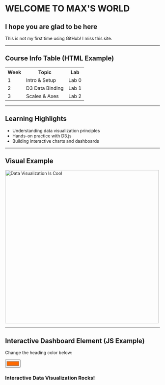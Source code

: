 # WELCOME TO MAX'S WORLD

## I hope you are glad to be here

This is not my first time using GitHub! I miss this site.

---

## Course Info Table (HTML Example)
<table>
  <tr>
    <th>Week</th>
    <th>Topic</th>
    <th>Lab</th>
  </tr>
  <tr>
    <td>1</td>
    <td>Intro & Setup</td>
    <td>Lab 0</td>
  </tr>
  <tr>
    <td>2</td>
    <td>D3 Data Binding</td>
    <td>Lab 1</td>
  </tr>
  <tr>
    <td>3</td>
    <td>Scales & Axes</td>
    <td>Lab 2</td>
  </tr>
</table>

---

## Learning Highlights
<ul>
  <li>Understanding data visualization principles</li>
  <li>Hands-on practice with D3.js</li>
  <li>Building interactive charts and dashboards</li>
</ul>

---

## Visual Example
<img src="https://s3-eu-central-1.amazonaws.com/euc-cdn.freshdesk.com/data/helpdesk/attachments/production/80125162144/original/LYc_NmbLV_lLf-ZQMumImQIfOM1yt5ZhQQ.png?1658772841" alt="Data Visualization Is Cool" width="500"/>

---

## Interactive Dashboard Element (JS Example)
<p>Change the heading color below:</p>

<input type="color" id="colorPicker" value="#ff6900">
<h3 id="demoText">Interactive Data Visualization Rocks!</h3>

<script>
  const picker = document.getElementById('colorPicker');
  const demoText = document.getElementById('demoText');
  picker.addEventListener('input', () => {
    demoText.style.color = picker.value;
  });
</script>
